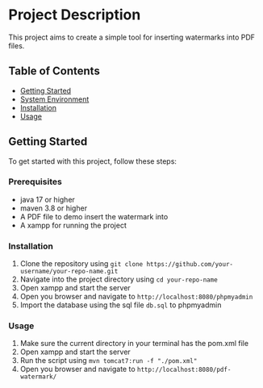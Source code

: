 
# Project Description

This project aims to create a simple tool for inserting watermarks into PDF files.

## Table of Contents

* [Getting Started](#getting-started)
* [System Environment](#prerequisites)
* [Installation](#installation)
* [Usage](#usage)

## Getting Started

To get started with this project, follow these steps:

### Prerequisites

* java 17 or higher
* maven 3.8 or higher
* A PDF file to demo insert the watermark into
* A xampp for running the project

### Installation

1. Clone the repository using `git clone https://github.com/your-username/your-repo-name.git`
2. Navigate into the project directory using `cd your-repo-name`
3. Open xampp and start the server
4. Open you browser and navigate to `http://localhost:8080/phpmyadmin`
5. Import the database using the sql file  `db.sql` to phpmyadmin

### Usage

1. Make sure the current directory in your terminal has the pom.xml file
2. Open xampp and start the server
3. Run the script using `mvn tomcat7:run -f "./pom.xml"`
4. Open you browser and navigate to `http://localhost:8080/pdf-watermark/`

